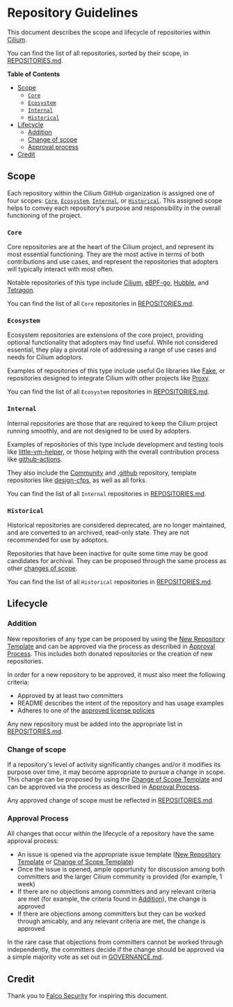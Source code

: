 # Repository Guidelines

This document describes the scope and lifecycle of repositories within [Cilium](https://github.com/cilium).

You can find the list of all repositories, sorted by their scope, in [REPOSITORIES.md](https://github.com/cilium/community/blob/main/REPOSITORIES.md).

**Table of Contents**

* [Scope](#scope)
  * [```Core```](#core)
  * [```Ecosystem```](#ecosystem)
  * [```Internal```](#internal)
  * [```Historical```](#historical)
* [Lifecycle](#lifecycle)
  * [Addition](#addition)
  * [Change of scope](#change-of-scope)
  * [Approval process](#approval-process)
* [Credit](#credit)

## Scope

Each repository within the Cilium GitHub organization is assigned one of four scopes: [```Core```](#core), [```Ecosystem```](#ecosystem), [```Internal```](#internal), or [```Historical```](#historical). This assigned scope helps to convey each repository's purpose and responsibility in the overall functioning of the project.

### ```Core```

Core repositories are at the heart of the Cilium project, and represent its most essential functioning. They are the most active in terms of both contributions and use cases, and represent the repositories that adopters will typically interact with most often.

Notable repositories of this type include [Cilium](https://github.com/cilium/cilium), [eBPF-go](https://github.com/cilium/ebpf), [Hubble](https://github.com/cilium/hubble), and [Tetragon](https://github.com/cilium/tetragon).

You can find the list of all ```Core``` repositories in [REPOSITORIES.md](https://github.com/cilium/community/blob/main/REPOSITORIES.md#core-scope).

### ```Ecosystem```

Ecosystem repositories are extensions of the core project, providing optional functionality that adopters may find useful. While not considered essential, they play a pivotal role of addressing a range of use cases and needs for Cilium adoptors.

Examples of repositories of this type include useful Go libraries like [Fake](https://github.com/cilium/fake), or repositories designed to integrate Cilium with other projects like [Proxy](https://github.com/cilium/proxy).

You can find the list of all ```Ecosystem``` repositories in [REPOSITORIES.md](https://github.com/cilium/community/blob/main/REPOSITORIES.md#ecosystem-scope).

### ```Internal```

Internal repositories are those that are required to keep the Cilium project running smoothly, and are not designed to be used by adopters.

Examples of repositories of this type include development and testing tools like [little-vm-helper](https://github.com/cilium/little-vm-helper), or those helping with the overall contribution process like [github-actions](https://github.com/cilium/github-actions).

They also include the [Community](https://github.com/cilium/community) and [.github](https://github.com/cilium/.github) repository, template repositories like [design-cfps](https://github.com/cilium/design-cfps), as well as all forks.

You can find the list of all ```Internal``` repositories in [REPOSITORIES.md](https://github.com/cilium/community/blob/main/REPOSITORIES.md#infra-scope).


### ```Historical```

Historical repositories are considered deprecated, are no longer maintained, and are converted to an archived, read-only state. They are not recommended for use by adoptors.

Repositories that have been inactive for quite some time may be good candidates for archival. They can be proposed through the same process as other [changes of scope](#change-of-scope).

You can find the list of all ```Historical``` repositories in [REPOSITORIES.md](https://github.com/cilium/community/blob/main/REPOSITORIES.md#historical-scope).

## Lifecycle

### Addition

New repositories of any type can be proposed by using the [New Repository Template]() and can be approved via the process as described in [Approval Process](#approval-process). This includes both donated repositories or the creation of new repositories.

In order for a new repository to be approved, it must also meet the following criteria:

- Approved by at least two committers
- README describes the intent of the repository and has usage examples
- Adheres to one of the [approved license policies](https://github.com/cncf/foundation/blob/main/allowed-third-party-license-policy.md)

Any new repository must be added into the appropriate list in [REPOSITORIES.md](https://github.com/cilium/community/blob/main/REPOSITORIES.md).

### Change of scope

If a repository's level of activity significantly changes and/or it modifies its purpose over time, it may become appropriate to pursue a change in scope. This change can be proposed by using the [Change of Scope Template]() and can be approved via the process as described in [Approval Process](#approval-process).

Any approved change of scope must be reflected in [REPOSITORIES.md](https://github.com/cilium/community/blob/main/REPOSITORIES.md).

### Approval Process

All changes that occur within the lifecycle of a repository have the same approval process:

- An issue is opened via the appropriate issue template ([New Repository Template]() or [Change of Scope Template]())
- Once the issue is opened, ample opportunity for discussion among both committers and the larger Cilium community is provided (for example, 1 week)
- If there are no objections among committers and any relevant criteria are met (for example, the criteria found in [Addition](#addition)), the change is approved
- If there are objections among committers but they can be worked through amicably, and any relevant criteria are met, the change is approved

In the rare case that objections from committers cannot be worked through independently, the committers decide if the change should be approved via a simple majority vote as set out in [GOVERNANCE.md](https://github.com/cilium/community/blob/main/GOVERNANCE.md#voting).

## Credit

Thank you to [Falco Security](https://github.com/falcosecurity/evolution/blob/main/REPOSITORIES.md) for inspiring this document.
